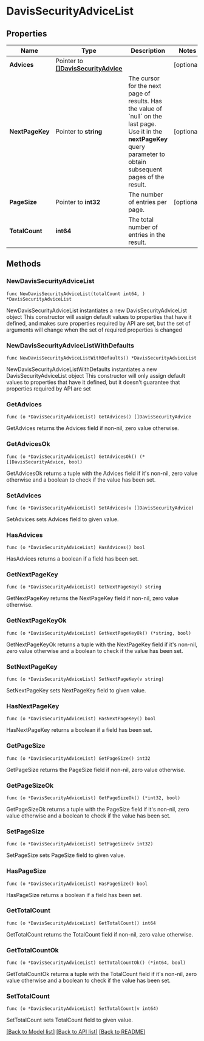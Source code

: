 # DavisSecurityAdviceList

## Properties

Name | Type | Description | Notes
------------ | ------------- | ------------- | -------------
**Advices** | Pointer to [**[]DavisSecurityAdvice**](DavisSecurityAdvice.md) |  | [optional] 
**NextPageKey** | Pointer to **string** | The cursor for the next page of results. Has the value of &#x60;null&#x60; on the last page.   Use it in the **nextPageKey** query parameter to obtain subsequent pages of the result. | [optional] 
**PageSize** | Pointer to **int32** | The number of entries per page. | [optional] 
**TotalCount** | **int64** | The total number of entries in the result. | 

## Methods

### NewDavisSecurityAdviceList

`func NewDavisSecurityAdviceList(totalCount int64, ) *DavisSecurityAdviceList`

NewDavisSecurityAdviceList instantiates a new DavisSecurityAdviceList object
This constructor will assign default values to properties that have it defined,
and makes sure properties required by API are set, but the set of arguments
will change when the set of required properties is changed

### NewDavisSecurityAdviceListWithDefaults

`func NewDavisSecurityAdviceListWithDefaults() *DavisSecurityAdviceList`

NewDavisSecurityAdviceListWithDefaults instantiates a new DavisSecurityAdviceList object
This constructor will only assign default values to properties that have it defined,
but it doesn't guarantee that properties required by API are set

### GetAdvices

`func (o *DavisSecurityAdviceList) GetAdvices() []DavisSecurityAdvice`

GetAdvices returns the Advices field if non-nil, zero value otherwise.

### GetAdvicesOk

`func (o *DavisSecurityAdviceList) GetAdvicesOk() (*[]DavisSecurityAdvice, bool)`

GetAdvicesOk returns a tuple with the Advices field if it's non-nil, zero value otherwise
and a boolean to check if the value has been set.

### SetAdvices

`func (o *DavisSecurityAdviceList) SetAdvices(v []DavisSecurityAdvice)`

SetAdvices sets Advices field to given value.

### HasAdvices

`func (o *DavisSecurityAdviceList) HasAdvices() bool`

HasAdvices returns a boolean if a field has been set.

### GetNextPageKey

`func (o *DavisSecurityAdviceList) GetNextPageKey() string`

GetNextPageKey returns the NextPageKey field if non-nil, zero value otherwise.

### GetNextPageKeyOk

`func (o *DavisSecurityAdviceList) GetNextPageKeyOk() (*string, bool)`

GetNextPageKeyOk returns a tuple with the NextPageKey field if it's non-nil, zero value otherwise
and a boolean to check if the value has been set.

### SetNextPageKey

`func (o *DavisSecurityAdviceList) SetNextPageKey(v string)`

SetNextPageKey sets NextPageKey field to given value.

### HasNextPageKey

`func (o *DavisSecurityAdviceList) HasNextPageKey() bool`

HasNextPageKey returns a boolean if a field has been set.

### GetPageSize

`func (o *DavisSecurityAdviceList) GetPageSize() int32`

GetPageSize returns the PageSize field if non-nil, zero value otherwise.

### GetPageSizeOk

`func (o *DavisSecurityAdviceList) GetPageSizeOk() (*int32, bool)`

GetPageSizeOk returns a tuple with the PageSize field if it's non-nil, zero value otherwise
and a boolean to check if the value has been set.

### SetPageSize

`func (o *DavisSecurityAdviceList) SetPageSize(v int32)`

SetPageSize sets PageSize field to given value.

### HasPageSize

`func (o *DavisSecurityAdviceList) HasPageSize() bool`

HasPageSize returns a boolean if a field has been set.

### GetTotalCount

`func (o *DavisSecurityAdviceList) GetTotalCount() int64`

GetTotalCount returns the TotalCount field if non-nil, zero value otherwise.

### GetTotalCountOk

`func (o *DavisSecurityAdviceList) GetTotalCountOk() (*int64, bool)`

GetTotalCountOk returns a tuple with the TotalCount field if it's non-nil, zero value otherwise
and a boolean to check if the value has been set.

### SetTotalCount

`func (o *DavisSecurityAdviceList) SetTotalCount(v int64)`

SetTotalCount sets TotalCount field to given value.



[[Back to Model list]](../README.md#documentation-for-models) [[Back to API list]](../README.md#documentation-for-api-endpoints) [[Back to README]](../README.md)


